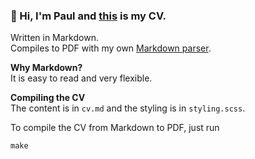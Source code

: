 ### 👋 Hi, I'm Paul and [this](https://raw.githubusercontent.com/notpaulmartin/CV/main/cv_pmartin.pdf) is my CV.

Written in Markdown.  
Compiles to PDF with my own [Markdown parser](https://github.com/notpaulmartin/mdParser).

**Why Markdown?**  
It is easy to read and very flexible.

**Compiling the CV**  
The content is in `cv.md` and the styling is in `styling.scss`.

To compile the CV from Markdown to PDF, just run
```shell script
make
```
